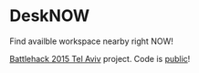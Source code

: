 DeskNOW
=========

Find availble workspace nearby right NOW!

[Battlehack 2015 Tel Aviv](https://2015.battlehack.org/tel_aviv) project.
Code is [public](https://github.com/Modified/Desknow)!
